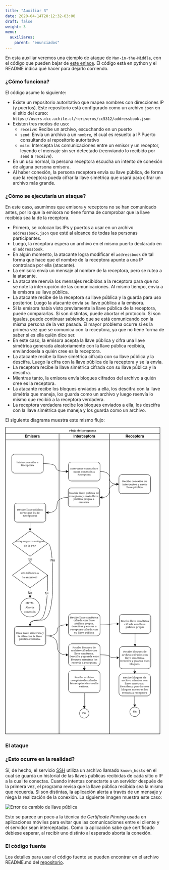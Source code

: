 ```yaml
---
title: "Auxiliar 3"
date: 2020-04-14T20:12:32-03:00
draft: false
weight: 3
menu:
  auxiliares:
    parent: "enunciados"
---
```


En esta auxiliar veremos una ejemplo de ataque de `Man-in-the-Middle`, con el código que pueden bajar de [este enlace](https://github.com/cc5312/transfer). El código está en python y el README indica qué hacer para dejarlo corriendo.

### ¿Cómo funciona?

El código asume lo siguiente:
* Existe un repositorio autoritativo que mapea nombres con direcciones IP (y puertos). Este repositorio está configurado como un archivo `json` en el sitio del curso: `https://users.dcc.uchile.cl/~eriveros/cc5312/addressbook.json`
* Existen tres modos de uso:
  - `receive`: Recibe un archivo, escuchando en un puerto
  - `send`: Envía un archivo a un `nombre`, el cual es resuelto a IP:Puerto consultando al repositorio autoritativo
  - `mitm`: Intercepta las comunicaciones entre un emisor y un receptor, leyendo el mensaje sin ser detectado (reenviando lo recibido por `send` a `receive`).
* En un uso normal, la persona receptora escucha un intento de conexión de alguna persona emisora. 
* Al haber conexión, la persona receptora envía su llave pública, de forma que la receptora pueda cifrar la llave simétrica que usará para cifrar un archivo más grande.


### ¿Cómo se ejecutaría un ataque?

En este caso, asumimos que emisora y receptora no se han comunicado antes, por lo que la emisora no tiene forma de comprobar que la llave recibida sea la de la receptora.

* Primero, se colocan las IPs y puertos a usar en un archivo `addressbook.json` que esté al alcance de todas las personas participantes.
* Luego, la receptora espera un archivo en el mismo puerto declarado en el `addressbook`.
* En algún momento, la atacante logra modificar el `addressbook` de tal forma que hace que el nombre de la receptora apunte a una IP controlada por ella (atacante).
* La emisora envía un mensaje al nombre de la receptora, pero se rutea a la atacante.
* La atacante reenvía los mensajes recibidos a la receptora para que no se note la interrupción de las comunicaciones. Al mismo tiempo, envía a la emisora su llave pública.
* La atacante recibe de la receptora su llave pública y la guarda para uso posterior. Luego la atacante envía su llave pública a la emisora.
* Si la emisora había visto previamente la llave pública de la receptora, puede compararlas. Si son distintas, puede abortar el protocolo. Si son iguales, puede continuar sabiendo que se está comunicando con la misma persona de la vez pasada. El mayor problema ocurre si es la primera vez que se comunica con la receptora, ya que no tiene forma de saber si es ella quién dice ser.
* En este caso, la emisora acepta la llave pública y cifra una llave simétrica generada aleatoriamente con la llave pública recibida, enviándosela a quién cree es la receptora.
* La atacante recibe la llave simétrica cifrada con su llave pública y la descifra. Luego la cifra con la llave pública de la receptora y se la envía.
* La receptora recibe la llave simétrica cifrada con su llave pública y la descifra.
* Mientras tanto, la emisora envía bloques cifrados del archivo a quién cree es la receptora.
* La atacante recibe los bloques enviados a ella, los descifra con la llave simétria que maneja, los guarda como un archivo y luego reenvía lo mismo que recibió a la receptora verdadera.
* La receptora verdadera recibe los bloques enviados a ella, los descifra con la llave simétrica que maneja y los guarda como un archivo.

El siguiente diagrama muestra este mismo flujo:

![Diagrama del ataque](mitm.png)

### El ataque




### ¿Esto ocurre en la realidad?

Sí, de hecho, el servicio [SSH](https://en.wikipedia.org/wiki/Secure_Shell) utiliza un archivo llamado `known_hosts` en el cual se guarda un historial de las llaves públicas recibidas de cada sitio o IP a la cual te conectas. Cuando intentas conectarte a un servidor después de la primera vez, el programa revisa que la llave pública recibida sea la misma que recuerda. Si son distintas, la aplicación alerta a través de un mensaje y niega la realización de la conexión. La siguiente imagen muestra este caso:

![Error de cambio de llave pública](http://1.bp.blogspot.com/-ie539NGtgRU/UdRUx1od04I/AAAAAAAABX8/OCeIj7_ypdI/s724/offending_RSA_key.png)

Esto se parece un poco a la técnica de _Certificate Pinning_ usada en aplicaciones móviles para evitar que las comunicaciones entre el cliente y el servidor sean interceptadas. Como la aplicación sabe qué certificado debiese esperar, al recibir uno distinto al esperado aborta la conexión.

### El código fuente

Los detalles para usar el código fuente se pueden encontrar en el archivo README.md del [repositorio](https://github.com/cc5312/transfer).